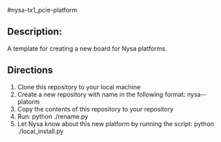#nysa-tx1_pcie-platform

## Description:

A template for creating a new board for Nysa platforms.

## Directions

1. Clone this repository to your local machine
2. Create a new repository with name in the following format: nysa-<name>-platorm
3. Copy the contents of this repository to your repository
4. Run: python ./rename.py
5. Let Nysa know about this new platform by running the script: python ./local_install.py

